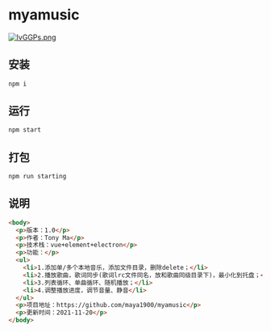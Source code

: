 # myamusic

[![IvGGPs.png](https://z3.ax1x.com/2021/11/21/IvGGPs.png)](https://imgtu.com/i/IvGGPs)

## 安装

```js
npm i
```

## 运行

```js
npm start
```

## 打包

```js
npm run starting
```

## 说明

```html
<body>
  <p>版本：1.0</p>
  <p>作者：Tony Ma</p>
  <p>技术栈：vue+element+electron</p>
  <p>功能：</p>
  <ul>
    <li>1.添加单/多个本地音乐，添加文件目录，删除delete；</li>
    <li>2.播放歌曲，歌词同步(歌词lrc文件同名，放和歌曲同级目录下)，最小化到托盘；</li>
    <li>3.列表循环、单曲循环、随机播放；</li>
    <li>4.调整播放进度，调节音量、静音</li>
  </ul>
  <p>项目地址：https://github.com/maya1900/myamusic</p>
  <p>更新时间：2021-11-20</p>
</body>
```
